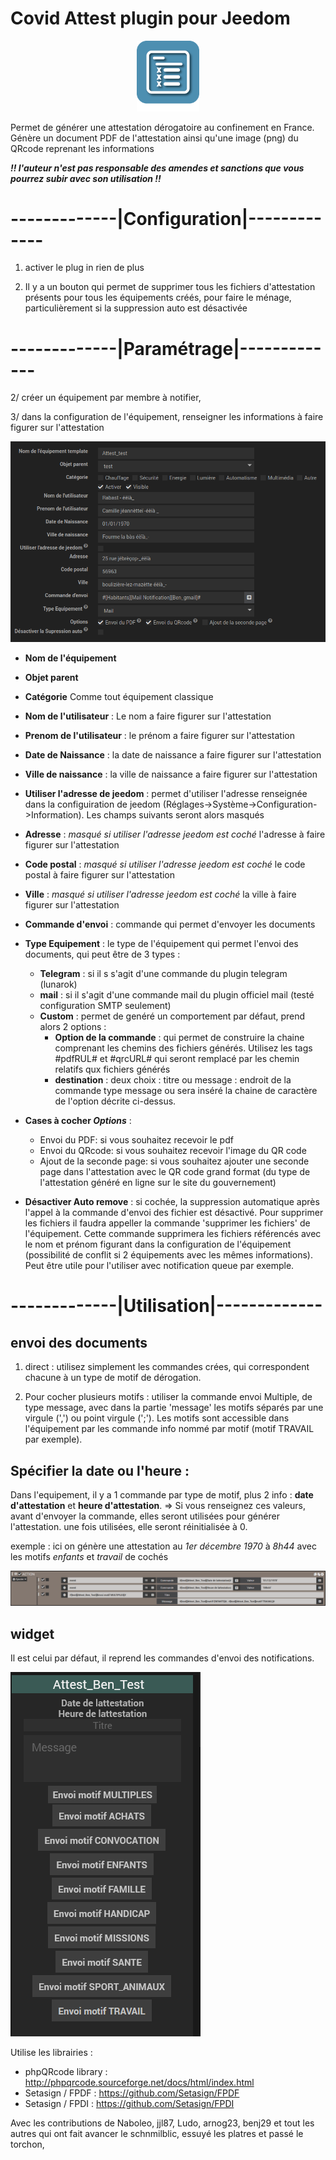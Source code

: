 # Covid Attest plugin pour Jeedom

<p align="center">
  <img width="100" src="/plugin_info/CovidAttest_icon.png">
</p>

Permet de générer une attestation dérogatoire au confinement en France. Génère un document PDF de l'attestation ainsi qu'une image (png) du QRcode reprenant les informations

*__!! l'auteur n'est pas responsable des amendes et sanctions que vous pourrez subir avec son utilisation !!__*

# -------------|Configuration|-------------
  
  1. activer le plug in rien de plus
  
  2. Il y a un bouton qui permet de supprimer tous les fichiers d'attestation présents pour tous les équipements créés, pour faire le ménage, particulièrement si la suppression auto est désactivée
  
  
 # -------------|Paramétrage|-------------
 

 
 2/ créer un équipement par membre à notifier,
 
 3/ dans la configuration de l'équipement, renseigner les informations à faire figurer sur l'attestation
      
![equip_image](/img_readme/equipement.PNG)     
 
 * __Nom de l'équipement__ 
 * __Objet parent__ 
 * __Catégorie__ 
 Comme tout équipement classique
 
 * __Nom de l'utilisateur__ : Le nom a faire figurer sur l'attestation
 * __Prenom de l'utilisateur__ : le prénom a faire figurer sur l'attestation
 * __Date de Naissance__ : la date de naissance a faire figurer sur l'attestation
 * __Ville de naissance__ : la ville de naissance a faire figurer sur l'attestation
 
 * __Utiliser l'adresse de jeedom__ : permet d'utiliser l'adresse renseignée dans la configuiration de jeedom (Réglages->Système->Configuration->Information). Les champs suivants seront alors masqués
 * __Adresse__ : *masqué si utiliser l'adresse jeedom est coché* l'adresse à faire figurer sur l'attestation
 * __Code postal__ : *masqué si utiliser l'adresse jeedom est coché* le code postal à faire figurer sur l'attestation
 * __Ville__ : *masqué si utiliser l'adresse jeedom est coché* la ville à faire figurer sur l'attestation
 
 
 * __Commande d'envoi__ : commande qui permet d'envoyer les documents
 
 * __Type Equipement__ : le type de l'équipement qui permet l'envoi des documents, qui peut être de 3 types : 
   * __Telegram__ : si il s s'agit d'une commande du plugin telegram (lunarok)
   * __mail__ : si il s'agit d'une commande mail du plugin officiel mail (testé configuration SMTP seulement)
   * __Custom__ : permet de genéré un comportement par défaut, prend alors 2 options : 
     * __Option de la commande__ : qui permet de construire la chaine comprenant les chemins des fichiers générés. Utilisez les tags #pdfRUL# et #qrcURL# qui seront remplacé par les chemin relatifs qux fichiers générés
     * __destination__ : deux choix : titre ou message : endroit de la commande type message ou sera inséré la chaine de caractère de l'option décrite ci-dessus.
     
 * __Cases à cocher *Options*__ :
   * Envoi du PDF: si vous souhaitez recevoir le pdf
   * Envoi du QRcode: si vous souhaitez recevoir l'image du QR code
   * Ajout de la seconde page: si vous souhaitez ajouter une seconde page dans l'attestation avec le QR code grand format (du type de l'attestation généré en ligne sur le site du gouvernement)
 
* __Désactiver Auto remove__ : si cochée, la suppression automatique après l'appel à la commande d'envoi des fichier est désactivé. Pour supprimer les fichiers il faudra appeller la commande 'supprimer les fichiers' de l'équipement. Cette commande supprimera les fichiers référencés avec le nom et prénom figurant dans la configuration de l'équipement (possibilité de conflit si 2 équipements avec les mêmes informations).
Peut être utile pour l'utiliser avec notification queue par exemple.


 # -------------|Utilisation|-------------
 
 ## envoi des documents

1. direct : utilisez simplement les commandes crées, qui correspondent chacune à un type de motif de dérogation.

2. Pour cocher plusieurs motifs : utiliser la commande envoi Multiple, de type message, avec dans la partie 'message' les motifs séparés par une virgule (',') ou point virgule (';'). Les motifs sont accessible dans l'équipement par les commande info nommé par motif (motif TRAVAIL par exemple).

## Spécifier la date ou l'heure :
Dans l'equipement, il y a 1 commande par type de motif, plus 2 info : __date d'attestation__ et __heure d'attestation__.
=> Si vous renseignez ces valeurs, avant d'envoyer la commande, elles seront utilisées pour générer l'attestation.
une fois utilisées, elle seront réinitialisée à 0.

exemple :  ici on génère une attestation au *_1er décembre 1970_* à *_8h44_* avec les motifs *_enfants_* et *_travail_* de cochés 

![equip_image](/img_readme/scenario.PNG)  


## widget 

Il est celui par défaut, il reprend les commandes d'envoi des notifications.

![equip_image](/img_readme/widget.PNG) 

Utilise les librairies :
 * phpQRcode library : http://phpqrcode.sourceforge.net/docs/html/index.html
 *  Setasign / FPDF : https://github.com/Setasign/FPDF
 *  Setasign / FPDI : https://github.com/Setasign/FPDI

Avec les contributions de Naboleo, jjl87, Ludo, arnog23, benj29 et tout les autres qui ont fait avancer le schnmilblic, essuyé les platres et passé le torchon,
